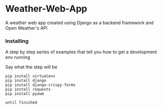 # Weather-Web-App
A weather web app created using Django as a backend framework and Open Weather's API

### Installing

A step by step series of examples that tell you how to get a development env running

Say what the step will be

```
pip install virtualenv
pip install django
pip install django-crispy-forms
pip install requests
pip install pyowm
```



```
until finished
```
